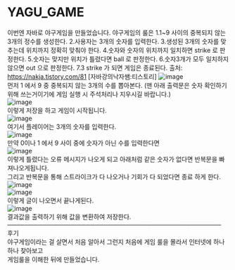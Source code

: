 # YAGU_GAME
이번엔 자바로 야구게임을 만들었습니다.
야구게임의 룰은 
1.1~9 사이의 중복되지 않는 3개의 정수를 생성한다.
2.사용자는 3개의 숫자를 입력한다.
3.생성된 3개의 숫자를 맞추는데 위치까지 정확히 맞춰야 한다.
4.숫자와 숫자의 위치까지 일치하면 strike 로 판정한다.
5.숫자는 맞지만 위치가 틀렸다면 ball 로 판정한다.
6.숫자3개가 모두 일치하지 않으면 out 으로 판정한다.
7.3 strike 가 되면 게임은 종료된다.
출처: https://nakja.tistory.com/81 [자바강의낙자쌤:티스토리]
![image](https://user-images.githubusercontent.com/102115231/173287998-51c0d42e-07db-40a7-b86a-ac2d06af14f0.png)<br>
먼저 1 에서 9 중 중복되지 않는 3개의 수를 뽑아본다. (맨 아래 출력문은 숫자 확인하기위해 쓰는거이기에 게임 실행 시 주석처리나 지우시길 바랍니다.)<br>
![image](https://user-images.githubusercontent.com/102115231/173283479-622bcc17-e5c2-4ca5-8732-f8a03c9ac59c.png)<br>
이렇게 저장을 하고 게임이 시작됩니다.<br>
![image](https://user-images.githubusercontent.com/102115231/173285081-145fb981-ebaf-49bf-b98d-24c8416a2292.png)<br>
여기서 플레이어는 3개의 숫자를 입력한다.<br>
![image](https://user-images.githubusercontent.com/102115231/173283921-a40832ad-9af8-4341-b77f-8f1d5530d97e.png)<br>
만약 0이나 1 에서 9 사이 중에 숫자가 아닌 수를 입력한다면<br>
![image](https://user-images.githubusercontent.com/102115231/173284744-c20afeeb-1298-4d26-9bdb-4e1ba78a246c.png)<br>
이렇게 틀렸다는 오류 메시지가 나오게 되고 아래처럼 같은 숫자가 없다면 반복문을 빠져나오게됩니다.<br>
그리고 반복문을 통해 스트라이크가 다 나오거나 기회가 다 되었다면 종료 하게 한다.<br>
![image](https://user-images.githubusercontent.com/102115231/173285599-77b5ea68-919f-46f1-a428-c1e14dc92cff.png)<br>
![image](https://user-images.githubusercontent.com/102115231/173286301-87f397ec-e213-47e8-a3e9-ea767d9b583d.png)<br>
이렇게 글이 나오면서 끝나게된다.<br>
![image](https://user-images.githubusercontent.com/102115231/173286391-79cae9e8-6f58-43e8-ab95-c5457adca97e.png)<br>
결과값을 출력하기 위해 값을 변환하여 저장한다.<br>
─────────────────────────────────────────────────<br>
후기<br>
야구게임이라는 걸 살면서 처음 알아서 그런지 처음에 게임 룰을 몰라서 인터넷에 하나하나 찾아보고<br>
게임룰을 이해한 뒤에 만들었습니다.<br>
